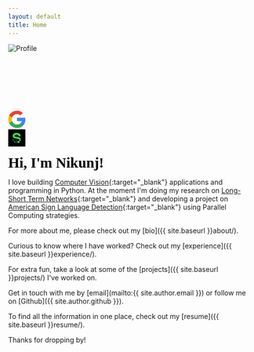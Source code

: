 ```yaml
---
layout: default
title: Home
---
```


<div id="textbox">
    <div class="alignleft">
        <img src="https://avatars0.githubusercontent.com/u/4640912?s=400&u=deee4465e71cd7d10ccf2bc459b6774cb4acf24b&v=4" alt="Profile" width="250" height="250">
    </div>
    <div class="alignright">
        <br><br><br><br><br><br><br>
        <div id="element1"><a href="https://scholar.google.com/citations?user=is6g3oAAAAAJ&hl=en" target="_blank"><img src="img/google.png" alt="google-scholars" width="35" height="35"></a></div>
        <div id="element2"><a href="https://sourcerer.io/nikunjlad" target="_blank"><img src="img/sourcerer.png" alt="sourcerer" width="35" height="35"></a></div>
    </div> 
</div>
<div style="clear: both;"></div>

<span style="color:#000; font-family: 'Montserrat'; font-size: 2.1em;"><b>Hi, I'm Nikunj!</b></span>

I love building [Computer Vision](https://www.sas.com/en_us/insights/analytics/computer-vision.html){:target="_blank"} applications and programming in Python. 
At the moment I'm doing my research on [Long-Short Term Networks](https://colah.github.io/posts/2015-08-Understanding-LSTMs/){:target="_blank"} and
developing a project on [American Sign Language Detection](https://github.com/nikunjlad/ASL-Detection-Using-Convolutional-Neural-Networks){:target="_blank"} using Parallel Computing strategies.

For more about me, please check out my [bio]({{ site.baseurl }}about/).

Curious to know where I have worked? Check out my [experience]({{ site.baseurl }}experience/).

For extra fun, take a look at some of the [projects]({{ site.baseurl }}projects/) I've worked on.

Get in touch with me by [email](mailto:{{ site.author.email }}) or follow me on [Github]({{ site.author.github }}).

To find all the information in one place, check out my [resume]({{ site.baseurl }}resume/).

Thanks for dropping by!
